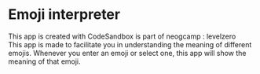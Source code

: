 # Emoji interpreter
This app is created with CodeSandbox is part of neogcamp : levelzero <br/>
This app is made to facilitate you in understanding the meaning of different emojis. Whenever you enter an emoji or select one, this app will show the meaning of that emoji.
